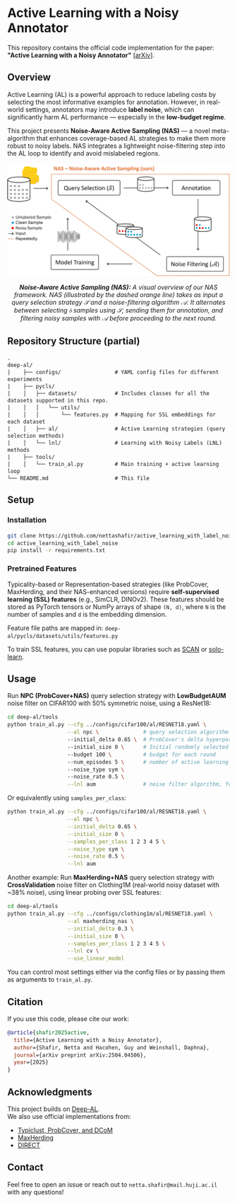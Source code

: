 # Active Learning with a Noisy Annotator

This repository contains the official code implementation for the paper:  
**"Active Learning with a Noisy Annotator"** [[arXiv](https://arxiv.org/abs/2504.04506)].

## Overview

Active Learning (AL) is a powerful approach to reduce labeling costs by selecting the most informative examples for annotation. However, in real-world settings, annotators may introduce **label noise**, which can significantly harm AL performance — especially in the **low-budget regime**.

This project presents **Noise-Aware Active Sampling (NAS)** — a novel meta-algorithm that enhances coverage-based AL strategies to make them more robust to noisy labels. NAS integrates a lightweight noise-filtering step into the AL loop to identify and avoid mislabeled regions.

<center>
  <p>
    <img src="./images/noise_aware_query_selection_framework.jpg">
  </p>
  <p>
    <em><strong>Noise-Aware Active Sampling (NAS):</strong>  
    A visual overview of our NAS framework. NAS (illustrated by the dashed orange line) takes as input a query selection strategy 𝒮 and a noise-filtering algorithm 𝒜. It alternates between selecting 𝑏 samples using 𝒮, sending them for annotation, and filtering noisy samples with 𝒜 before proceeding to the next round.
    </em>
  </p>
</center>

## Repository Structure (partial)

```
.
deep-al/
|    ├── configs/                 # YAML config files for different experiments
|    ├── pycls/                 
|    │   ├── datasets/            # Includes classes for all the datasets supported in this repo.
|    │   │   └── utils/
|    │   │       └── features.py  # Mapping for SSL embeddings for each dataset
|    │   ├── al/                  # Active Learning strategies (query selection methods)
|    │   └── lnl/                 # Learning with Noisy Labels (LNL) methods
|    ├── tools/                
|    │   └── train_al.py          # Main training + active learning loop
└── README.md                     # This file
```

## Setup

### Installation

```bash
git clone https://github.com/nettashafir/active_learning_with_label_noise.git
cd active_learning_with_label_noise
pip install -r requirements.txt
```

### Pretrained Features

Typicality-based or Representation-based strategies (like ProbCover, MaxHerding, and their NAS-enhanced versions) require **self-supervised learning (SSL) features** (e.g., SimCLR, DINOv2). These features should be stored as PyTorch tensors or NumPy arrays of shape `(N, d)`, where `N` is the number of samples and `d` is the embedding dimension.

Feature file paths are mapped in:  `deep-al/pycls/datasets/utils/features.py`

To train SSL features, you can use popular libraries such as [SCAN](https://github.com/wvangansbeke/Unsupervised-Classification) or [solo-learn](https://github.com/vturrisi/solo-learn).

## Usage

Run **NPC (ProbCover+NAS)** query selection strategy with **LowBudgetAUM** noise filter on CIFAR100 with 50% symmetric noise, using a ResNet18:

```bash
cd deep-al/tools
python train_al.py --cfg ../configs/cifar100/al/RESNET18.yaml \
                   --al npc \              # query selection algorithm
                   --initial_delta 0.65 \  # ProbCover's delta hyperparameter
                   --initial_size 0 \      # Initial randomly selected labeled set
                   --budget 100 \          # budget for each round
                   --num_episodes 5 \      # number of active learning rounds
                   --noise_type sym \ 
                   --noise_rate 0.5 \
                   --lnl aum               # noise filter algorithm, for both NAS inner mechanism and before training
```

Or equivalently using `samples_per_class`:
```bash
python train_al.py --cfg ../configs/cifar100/al/RESNET18.yaml \
                   --al npc \
                   --initial_delta 0.65 \
                   --initial_size 0 \
                   --samples_per_class 1 2 3 4 5 \
                   --noise_type sym \
                   --noise_rate 0.5 \
                   --lnl aum
```

Another example: Run **MaxHerding+NAS** query selection strategy with **CrossValidation** noise filter on Clothing1M (real-world noisy dataset with ~38% noise), using linear probing over SSL features:

```bash
cd deep-al/tools
python train_al.py --cfg ../configs/clothing1m/al/RESNET18.yaml \
                   --al maxherding_nas \
                   --initial_delta 0.3 \
                   --initial_size 0 \
                   --samples_per_class 1 2 3 4 5 \
                   --lnl cv \
                   --use_linear_model
```

You can control most settings either via the config files or by passing them as arguments to `train_al.py`.

## Citation

If you use this code, please cite our work:

```bibtex
@article{shafir2025active,
  title={Active Learning with a Noisy Annotator},
  author={Shafir, Netta and Hacohen, Guy and Weinshall, Daphna},
  journal={arXiv preprint arXiv:2504.04506},
  year={2025}
}
```

## Acknowledgments

This project builds on [Deep-AL](https://github.com/acl21/deep-active-learning-pytorch).  
We also use official implementations from:
- [Typiclust, ProbCover, and DCoM](https://github.com/avihu111/TypiClust/tree/main)
- [MaxHerding](https://github.com/BorealisAI/uherding)
- [DIRECT](https://github.com/EfficientTraining/LabelBench/blob/main/LabelBench/strategy/strategy_impl/direct.py)

## Contact

Feel free to open an issue or reach out to `netta.shafir@mail.huji.ac.il` with any questions!
